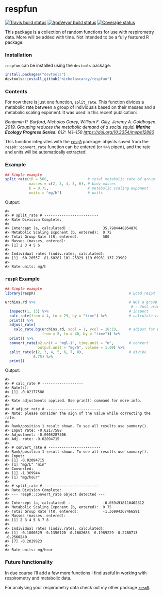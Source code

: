 
<!-- README.md is generated from README.Rmd. Please edit that file -->

# respfun

[![Travis build
status](https://travis-ci.org/nicholascarey/respfun.svg?branch=master)](https://travis-ci.org/nicholascarey/respfun)
[![AppVeyor build
status](https://ci.appveyor.com/api/projects/status/github/nicholascarey/respfun?branch=master&svg=true)](https://ci.appveyor.com/project/nicholascarey/respfun)
[![Coverage
status](https://codecov.io/gh/nicholascarey/respfun/branch/master/graph/badge.svg)](https://codecov.io/github/nicholascarey/respfun?branch=master)

This package is a collection of random functions for use with
respirometry data. More will be added with time. Not intended to be a
fully featured R package.

### Installation

`respfun` can be installed using the `devtools` package:

``` r
install.packages("devtools")
devtools::install_github("nicholascarey/respfun")
```

### Contents

For now there is just one function, `split_rate`. This function divides
a metabolic rate between a group of individuals based on their masses
and a metabolic scaling exponent. It was used in this recent
publication:

*Benjamin P. Burford, Nicholas Carey, William F. Gilly, Jeremy A.
Goldbogen. 2019. Grouping reduces the metabolic demand of a social
squid. **Marine Ecology Progress Series**. 612: 141–150
<https://doi.org/10.3354/meps12880>*

This function integrates with the
[`respR`](https://github.com/januarharianto/respR) package: objects
saved from the `respR::convert_rate` function can be entered (or `%>%`
piped), and the rate and units will be automatically extracted.

### Example

``` r
## Simple example
split_rate(tR = 500,                  # total metabolic rate of group
           masses = c(2, 3, 4, 5, 6), # body masses
           b = 0.75,                  # metabolic scaling exponent
           units = "mg/h")            # units
```

Output:

    #> 
    #> # split_rate # -------------------------
    #> Rate Division Complete: 
    #> 
    #> Intercept (a, calculated) :               35.7984448854878
    #> Metabolic Scaling Exponent (b, entered):  0.75
    #> Total Group Rate (tR, entered):           500
    #> Masses (masses, entered): 
    #> [1] 2 3 4 5 6
    #> 
    #> Individual rates (indiv.rates, calculated): 
    #> [1]  60.20557  81.60281 101.25329 119.69931 137.23902
    #> 
    #> Rate units: mg/h

### `respR` Example

``` r
## Simple example
library(respR)                                           # Load respR

urchins.rd %>%                                           # NOT a group respirometry experiment,
                                                          # - Just using it as an example,
  inspect(1, 15) %>%                                     # inspect
  calc_rate(from = 4, to = 29, by = "time") %>%          # calculate rate
  print() %>%
  adjust_rate(
    calc_rate.bg(urchins.rd, xcol = 1, ycol = 18:19,     # adjust for background
                 from = 5, to = 40, by = "time")) %>%
  print() %>%
  convert_rate(o2.unit = "mgl-1", time.unit = "m",       # convert
               output.unit = "mg/h", volume = 1.09) %>%
  split_rate(c(2, 3, 4, 5, 6, 7, 8),                     # divide
             0.75) %>%
  print()
```

Output:

    #> 
    #> # calc_rate # -------------------
    #> Rate(s):
    #> [1] -0.02177588
    #> 
    #> Rate adjustments applied. Use print() command for more info.
    #> 
    #> # adjust_rate # -------------------------
    #> Note: please consider the sign of the value while correcting the rate.
    #> 
    #> Rank/position 1 result shown. To see all results use summary().
    #> Input rate: -0.02177588
    #> Adjustment: -0.0008287306
    #> Adj. rate: -0.02094715 
    #> 
    #> # convert_rate # ------------------------
    #> Rank/position 1 result shown. To see all results use summary().
    #> Input:
    #> [1] -0.02094715
    #> [1] "mg/L" "min" 
    #> Converted:
    #> [1] -1.369944
    #> [1] "mg/hour"
    #> 
    #> # split_rate # -------------------------
    #> Rate Division Complete: 
    #> --- respR::convert_rate object detected ---
    #> 
    #> Intercept (a, calculated) :               -0.0594918110462312
    #> Metabolic Scaling Exponent (b, entered):  0.75
    #> Total Group Rate (tR, entered):           -1.36994367466591
    #> Masses (masses, entered): 
    #> [1] 2 3 4 5 6 7 8
    #> 
    #> Individual rates (indiv.rates, calculated): 
    #> [1] -0.1000529 -0.1356120 -0.1682683 -0.1989229 -0.2280713 -0.2560240
    #> [7] -0.2829923
    #> 
    #> Rate units: mg/hour

### Future functionality

In due course I’ll add a few more functions I find useful in working
with respirometry and metabolic data.

For analysing your respirometry data check out my other package
[`respR`](https://github.com/januarharianto/respR).
